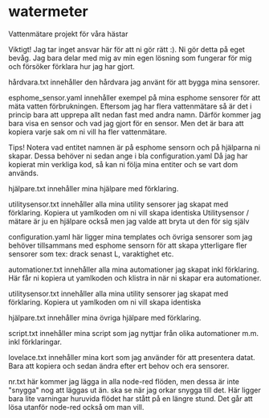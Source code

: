 # watermeter
Vattenmätare projekt för våra hästar


Viktigt! Jag tar inget ansvar här för att ni gör rätt :). 
Ni gör detta på eget bevåg. Jag bara delar med mig av min egen lösning som fungerar för mig och försöker förklara hur jag har gjort.


hårdvara.txt 
innehåller den hårdvara jag använt för att bygga mina sensorer.

esphome_sensor.yaml 
innehåller exempel på mina esphome sensorer för att mäta vatten förbrukningen.
Eftersom jag har flera vattenmätare så är det i princip bara att upprepa allt nedan fast med andra namn.
Därför kommer jag bara visa en sensor och vad jag gjort för en sensor. Men det är bara att kopiera varje sak om ni vill ha fler vattenmätare.

Tips! Notera vad entitet namnen är på esphome sensorn och på hjälparna ni skapar. Dessa behöver ni sedan ange i bla configuration.yaml
Då jag har kopierat min verkliga kod, så kan ni följa mina entiter och se vart dom används.

hjälpare.txt
innehåller mina hjälpare med förklaring.

utilitysensor.txt
innehåller alla mina utility sensorer jag skapat med förklaring. Kopiera ut yamlkoden om ni vill skapa identiska
Utilitysensor / mätare är ju en hjälpare också men jag valde att bryta ut den för sig själv

configuration.yaml
här ligger mina templates och övriga sensorer som jag behöver tillsammans med esphome sensorn för att skapa ytterligare fler sensorer
som tex: drack senast L, varaktighet etc.

automationer.txt 
innehåller alla mina automationer jag skapat inkl förklaring. Här får ni kopiera ut yamlkoden och klistra in när ni skapar era automationer.

utilitysensor.txt
innehåller alla mina utility sensorer jag skapat med förklaring. Kopiera ut yamlkoden om ni vill skapa identiska

hjälpare.txt
innehåller mina övriga hjälpare med förklaring.

script.txt
innehåller mina script som jag nyttjar från olika automationer m.m. inkl förklaringar.

lovelace.txt
innehåller mina kort som jag använder för att presentera datat. Bara att kopiera och sedan ändra efter ert behov och era sensorer.

nr.txt
här kommer jag lägga in alla node-red flöden, men dessa är inte "snygga" nog att läggas ut än.  ska se när jag orkar snygga till det.
Här ligger bara lite varningar huruvida flödet har stått på en längre stund.
Det går att lösa utanför node-red också om man vill.
